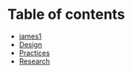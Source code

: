 # Table of contents

* [james1](README.md)
* [Design](design.md)
* [Practices](practices.md)
* [Research](research.md)

